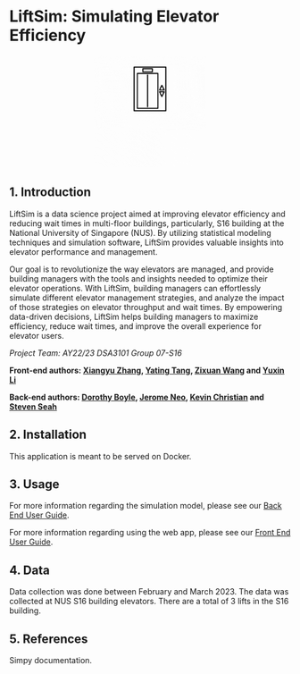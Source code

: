 # LiftSim: Simulating Elevator Efficiency

<p align="center">
    <img src="docs/images/logo.gif" alt="logo" width="200" height="200">
</p>

## 1. Introduction
LiftSim is a data science project aimed at improving elevator efficiency and reducing wait times in multi-floor 
buildings, particularly, S16 building at the National University of Singapore (NUS). By utilizing statistical modeling 
techniques and simulation software, LiftSim provides valuable insights into elevator performance and management. 

Our goal is to revolutionize the way elevators are managed, and provide building managers with the tools and insights 
needed to optimize their elevator operations. With LiftSim, building managers can effortlessly simulate different 
elevator management strategies, and analyze the impact of those strategies on elevator throughput and wait times. 
By empowering data-driven decisions, LiftSim helps building managers to maximize efficiency, reduce wait times, and 
improve the overall experience for elevator users.

<em>Project Team: AY22/23 DSA3101 Group 07-S16</em>

<strong>

Front-end authors:
[Xiangyu Zhang](https://github.com/Oliverzhang0314),
[Yating Tang](https://github.com/TY789),
[Zixuan Wang](https://github.com/Wang-Zixuann) and
[Yuxin Li](https://github.com/xxEthene)

Back-end authors:
[Dorothy Boyle](https://github.com/pintubread),
[Jerome Neo](https://github.com/jerome-neo),
[Kevin Christian](https://github.com/kevinchs0808) and
[Steven Seah](https://github.com/stevvseah)

</strong>

## 2. Installation
This application is meant to be served on Docker.

## 3. Usage
For more information regarding the simulation model, please see our [Back End User Guide](docs/UserGuide.md).

For more information regarding using the web app, please see our [Front End User Guide](docs/FrontendUserGuide.md).

## 4. Data
Data collection was done between February and March 2023. The data was collected at NUS S16 building elevators.
There are a total of 3 lifts in the S16 building.

## 5. References
Simpy documentation.



